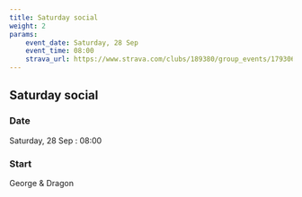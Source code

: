 ```yaml
---
title: Saturday social
weight: 2
params:
    event_date: Saturday, 28 Sep
    event_time: 08:00
    strava_url: https://www.strava.com/clubs/189380/group_events/1793067
---
```


## Saturday social 



### Date

Saturday, 28 Sep : 08:00

### Start

George &amp; Dragon



